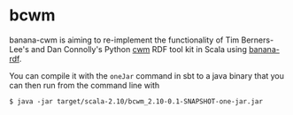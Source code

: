bcwm
====

banana-cwm is aiming to re-implement the functionality of Tim Berners-Lee's and
Dan Connolly's Python [cwm](http://www.w3.org/2000/10/swap/doc/cwm.html) RDF tool
kit in Scala using [banana-rdf](https://github.com/w3c/banana-rdf).

You can compile it with the `oneJar` command in sbt to a java binary that you 
can then run from the command line with 
```
$ java -jar target/scala-2.10/bcwm_2.10-0.1-SNAPSHOT-one-jar.jar
```


